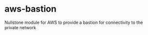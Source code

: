 # aws-bastion
Nullstone module for AWS to provide a bastion for connectivity to the private network
